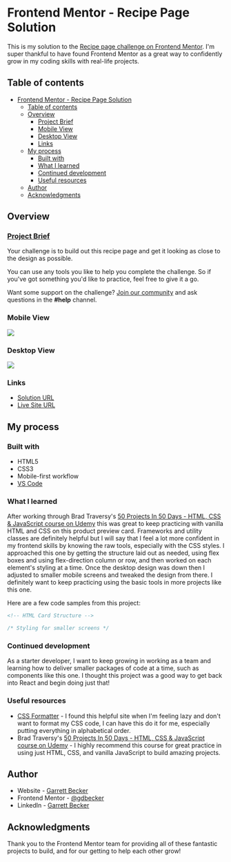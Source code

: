 # Frontend Mentor - Recipe Page Solution

This is my solution to the [Recipe page challenge on Frontend Mentor](https://www.frontendmentor.io/challenges/recipe-page-KiTsR8QQKm). I'm super thankful to have found Frontend Mentor as a great way to confidently grow in my coding skills with real-life projects. 

## Table of contents

- [Frontend Mentor - Recipe Page Solution](#frontend-mentor---recipe-page-solution)
	- [Table of contents](#table-of-contents)
	- [Overview](#overview)
		- [Project Brief](#project-brief)
		- [Mobile View](#mobile-view)
		- [Desktop View](#desktop-view)
		- [Links](#links)
	- [My process](#my-process)
		- [Built with](#built-with)
		- [What I learned](#what-i-learned)
		- [Continued development](#continued-development)
		- [Useful resources](#useful-resources)
	- [Author](#author)
	- [Acknowledgments](#acknowledgments)

## Overview

### [Project Brief](./project%20brief/)

Your challenge is to build out this recipe page and get it looking as close to the design as possible.

You can use any tools you like to help you complete the challenge. So if you've got something you'd like to practice, feel free to give it a go.

Want some support on the challenge? [Join our community](https://www.frontendmentor.io/community) and ask questions in the **#help** channel.

### Mobile View

![](./)

### Desktop View

![](./)

### Links

- [Solution URL]()
- [Live Site URL](https://recipe-page-gdbecker.netlify.app)

## My process

### Built with

- HTML5
- CSS3
- Mobile-first workflow
- [VS Code](https://code.visualstudio.com)

### What I learned

After working through Brad Traversy's [50 Projects In 50 Days - HTML, CSS & JavaScript course on Udemy](https://www.udemy.com/course/50-projects-50-days/) this was great to keep practicing with vanilla HTML and CSS on this product preview card. Frameworks and utility classes are definitely helpful but I will say that I feel a lot more confident in my frontend skills by knowing the raw tools, especially with the CSS styles. I approached this one by getting the structure laid out as needed, using flex boxes and using flex-direction column or row, and then worked on each element's styling at a time. Once the desktop design was down then I adjusted to smaller mobile screens and tweaked the design from there. I definitely want to keep practicing using the basic tools in more projects like this one.

Here are a few code samples from this project:

```html
<!-- HTML Card Structure -->

```

```css
/* Styling for smaller screens */

```

### Continued development

As a starter developer, I want to keep growing in working as a team and learning how to deliver smaller packages of code at a time, such as components like this one. I thought this project was a good way to get back into React and begin doing just that!

### Useful resources

- [CSS Formatter](http://www.lonniebest.com/FormatCSS/) - I found this helpful site when I'm feeling lazy and don't want to format my CSS code, I can have this do it for me, especially putting everything in alphabetical order.
- Brad Traversy's [50 Projects In 50 Days - HTML, CSS & JavaScript course on Udemy](https://www.udemy.com/course/50-projects-50-days/) - I highly recommend this course for great practice in using just HTML, CSS, and vanilla JavaScript to build amazing projects.

## Author

- Website - [Garrett Becker]()
- Frontend Mentor - [@gdbecker](https://www.frontendmentor.io/profile/gdbecker)
- LinkedIn - [Garrett Becker](https://www.linkedin.com/in/garrett-becker-923b4a106/)

## Acknowledgments

Thank you to the Frontend Mentor team for providing all of these fantastic projects to build, and for our getting to help each other grow!